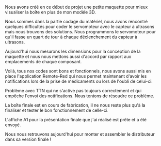 Nous avons créé en ce début de projet une petite maquette pour mieux visualiser la boîte en plus de mon modèle 3D.

Nous sommes dans la partie codage du matériel, nous avons rencontré quelques difficultés pour coder le servomoteur avec le capteur à ultrasons mais nous trouvons des solutions. Nous programmons le servomoteur pour qu'il fasse un quart de tour à chaque déclenchement du capteur à ultrasons.

Aujourd'hui nous mesurons les dimensions pour la conception de la maquette et nous nous mettons aussi d'accord par rapport aux emplacements de chaque composant.

Voilà, tous nos codes sont bons et fonctionnels, nous avons aussi mis en place l'application Remote-Red qui nous permet maintenant d'avoir les notifications lors de la prise de médicaments ou lors de l'oubli de celui-ci.

Problème avec TTN qui ne s'active pas toujours correctement et qui empêche l'envoi des notifications. Nous tentons de résoudre ce problème.

La boîte finale est en cours de fabrication, il ne nous reste plus qu'à la finaliser et tester le bon fonctionnement de celle-ci.

L'affiche A1 pour la présentation finale que j'ai réalisé est prête et a été envoyé.

Nous nous retrouvons aujourd'hui pour monter et assembler le distributeur dans sa version finale !
